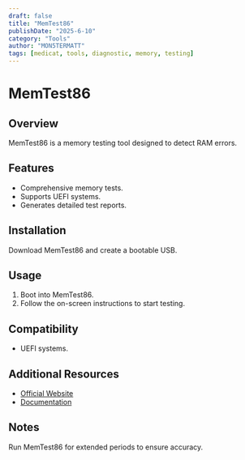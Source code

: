 ```yaml
---
draft: false
title: "MemTest86"
publishDate: "2025-6-10"
category: "Tools"
author: "MON5TERMATT"
tags: [medicat, tools, diagnostic, memory, testing]
---
```


# MemTest86

## Overview
MemTest86 is a memory testing tool designed to detect RAM errors.

## Features
- Comprehensive memory tests.
- Supports UEFI systems.
- Generates detailed test reports.

## Installation
Download MemTest86 and create a bootable USB.

## Usage
1. Boot into MemTest86.
2. Follow the on-screen instructions to start testing.

## Compatibility
- UEFI systems.

## Additional Resources
- [Official Website](https://www.memtest86.com/)
- [Documentation](https://www.memtest86.com/support.html)

## Notes
Run MemTest86 for extended periods to ensure accuracy.
